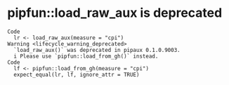 # pipfun::load_raw_aux is deprecated

    Code
      lr <- load_raw_aux(measure = "cpi")
    Warning <lifecycle_warning_deprecated>
      `load_raw_aux()` was deprecated in pipaux 0.1.0.9003.
      i Please use `pipfun::load_from_gh()` instead.
    Code
      lf <- pipfun::load_from_gh(measure = "cpi")
      expect_equal(lr, lf, ignore_attr = TRUE)

